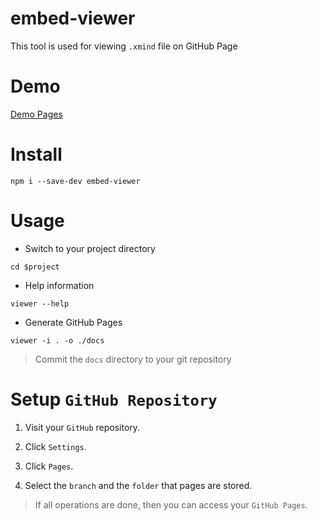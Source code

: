 # embed-viewer

This tool is used for viewing `.xmind` file on GitHub Page

# Demo

[Demo Pages](https://danielsss.github.io/embed-viewer)

# Install

```shell
npm i --save-dev embed-viewer
```

# Usage

* Switch to your project directory

```shell
cd $project
```

* Help information

```shell
viewer --help
```

* Generate GitHub Pages

```shell
viewer -i . -o ./docs
```

> Commit the `docs` directory to your git repository


# Setup `GitHub Repository`

1. Visit your `GitHub` repository.

2. Click `Settings`.

3. Click `Pages`.

4. Select the `branch` and the `folder` that pages are stored.

> If all operations are done, then you can access your `GitHub Pages`.